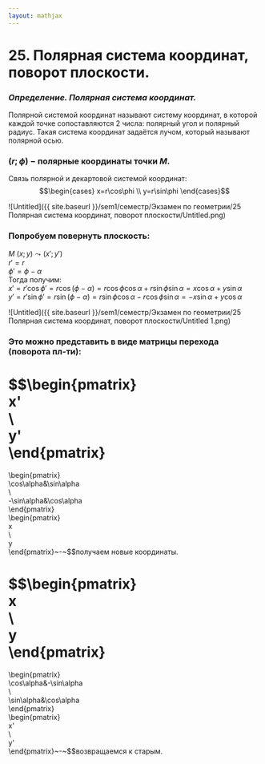 ```yaml
---  
layout: mathjax  
---  
```

  
# 25. Полярная система координат, поворот плоскости.  
  
### *Определение. Полярная система координат.*  
Полярной системой координат называют систему координат, в которой каждой точке сопоставляются 2 числа: полярный угол и полярный радиус. Такая система координат задаётся лучом, который называют полярной осью.  
  
### $(r;\phi)~-~$полярные координаты точки $M$.  
Связь полярной и декартовой системой координат:  
$$\begin{cases}  
x=r\cos\phi  
\\  
y=r\sin\phi  
\end{cases}$$  
  
![Untitled]({{ site.baseurl }}/sem1/семестр/Экзамен по геометрии/25 Полярная система координат, поворот плоскости/Untitled.png)  
  
### Попробуем повернуть плоскость:  
$M~(x;y)\leadsto(x';y')$  
$r'=r$  
$\phi'=\phi-\alpha$  
Тогда получим:  
$x'=r'\cos\phi'=r\cos(\phi-\alpha)=r\cos\phi\cos\alpha+r\sin\phi\sin\alpha=x\cos\alpha+y\sin\alpha$  
$y'=r'\sin\phi'=r\sin(\phi-\alpha)=r\sin\phi\cos\alpha-r\cos\phi\sin\alpha=-x\sin\alpha+y\cos\alpha$  
  
![Untitled]({{ site.baseurl }}/sem1/семестр/Экзамен по геометрии/25 Полярная система координат, поворот плоскости/Untitled 1.png)  
  
### Это можно представить в виде матрицы перехода (поворота пл-ти):  
$$\begin{pmatrix}  
x'  
\\  
y'  
\end{pmatrix}  
=  
\begin{pmatrix}  
\cos\alpha&\sin\alpha  
\\  
-\sin\alpha&\cos\alpha  
\end{pmatrix}  
\begin{pmatrix}  
x  
\\  
y  
\end{pmatrix}~-~$$получаем новые координаты.  
  
$$\begin{pmatrix}  
x  
\\  
y  
\end{pmatrix}  
=  
\begin{pmatrix}  
\cos\alpha&-\sin\alpha  
\\  
\sin\alpha&\cos\alpha  
\end{pmatrix}  
\begin{pmatrix}  
x'  
\\  
y'  
\end{pmatrix}~-~$$возвращаемся к старым.  
